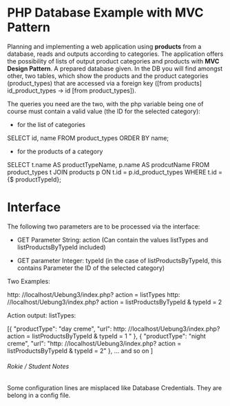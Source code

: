 # PHP Database Example with MVC Pattern

Planning and implementing a web application using **products** from a database,
reads and outputs according to categories. The application offers the possibility of lists of
output product categories and products with **MVC Design Pattern**. 
A prepared database given.
In the DB you will find amongst other, two tables, which show the products and the
product categories (product_types) that are accessed via a foreign key ([from
products] id_product_types → id [from product_types]).

The queries you need are the two, with the php variable being one of course
must contain a valid value (the ID for the selected category):

- for the list of categories

SELECT id, name FROM product_types ORDER BY name;

- for the products of a category

SELECT t.name AS productTypeName, p.name AS prodcutName
FROM product_types t
JOIN products p ON t.id = p.id_product_types
WHERE t.id = {$ productTypeId};

# Interface

The following two parameters are to be processed via the interface:

- GET Parameter String: action (Can contain the values ​​listTypes and
listProductsByTypeId included)

- GET parameter Integer: typeId (in the case of listProductsByTypeId, this contains
Parameter the ID of the selected category)

Two Examples:

http: //localhost/Uebung3/index.php? action = listTypes
http: //localhost/Uebung3/index.php? action = listProductsByTypeId & typeId = 2

Action output: listTypes:

[{
"productType": "day creme",
"url": http: //localhost/Uebung3/index.php? action = listProductsByTypeId & typeId = 1 "
}, {
"productType": "night creme",
"url": "http: //localhost/Uebung3/index.php? action = listProductsByTypeId & typeId = 2"
}, ... and so on
]

###### Rokie / Student Notes

Some configuration lines are misplaced like Database Credentials. They are belong in a config file.